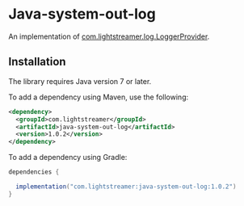 # Java-system-out-log

An implementation of [com.lightstreamer.log.LoggerProvider](https://lightstreamer.com/api/ls-log-adapter-java/1.0.2/com/lightstreamer/log/LoggerProvider.html).

## Installation

The library requires Java version 7 or later.
 
To add a dependency using Maven, use the following:

```xml
<dependency>
  <groupId>com.lightstreamer</groupId>
  <artifactId>java-system-out-log</artifactId>
  <version>1.0.2</version>
</dependency>
```

To add a dependency using Gradle:

```gradle
dependencies {

  implementation("com.lightstreamer:java-system-out-log:1.0.2")
}
```
